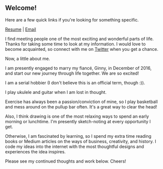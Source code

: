 ## Welcome!

Here are a few quick links if you're looking for something specific.

[Resume](/resume) | [Email](/email)

I find meeting people one of the most exciting and wonderful parts of life. Thanks for taking some time to look at my information. I would love to become acquainted, so connect with me on [Twitter](https://twitter.com/DerekDuncan96) when you get a chance.

Now, a little about me.

I am presently engaged to marry my fiancé, Ginny, in December of 2016, and start our new journey through life together. We are so excited!

I am a serial hobbier (I don't believe this is an official term, though :)).

I play ukulele and guitar when I am lost in thought.

Exercise has always been a passion/conviction of mine, so I play basketball and mess around on the pullup bar often. It's a great way to clear the head!

Also, I think drawing is one of the most relaxing ways to spend an early morning or lunchtime. I'm presently sketch-noting at every opportunity I get.

Otherwise, I am fascinated by learning, so I spend my extra time reading books or Medium articles on the ways of business, creativity, and history. I code my ideas into the internet with the most thoughtful designs and experiences the idea inspires.

Please see my continued thoughts and work below. Cheers!
